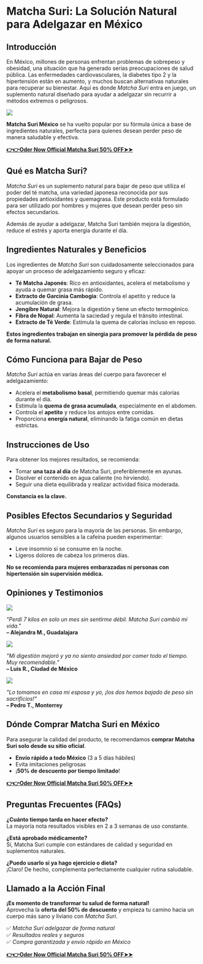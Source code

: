 # Matcha Suri: La Solución Natural para Adelgazar en México

## Introducción

En México, millones de personas enfrentan problemas de sobrepeso y obesidad, una situación que ha generado serias preocupaciones de salud pública. Las enfermedades cardiovasculares, la diabetes tipo 2 y la hipertensión están en aumento, y muchos buscan alternativas naturales para recuperar su bienestar. Aquí es donde *Matcha Suri* entra en juego, un suplemento natural diseñado para ayudar a adelgazar sin recurrir a métodos extremos o peligrosos.

![](https://i.imgur.com/6pbTcCG.jpeg)

**Matcha Suri México** se ha vuelto popular por su fórmula única a base de ingredientes naturales, perfecta para quienes desean perder peso de manera saludable y efectiva.

[**👉👉Oder Now Official Matcha Suri 50% OFF➤➤**](https://uhfca64994uh.axdsz.pro/?target=-7EBNQCgQAAAezRwMDBIQABQEBEREKEQkKEQ1CEQ0SAAF_YWRjb21ibwEx&al=92995&ap=-1)

## Qué es Matcha Suri?

*Matcha Suri* es un suplemento natural para bajar de peso que utiliza el poder del té matcha, una variedad japonesa reconocida por sus propiedades antioxidantes y quemagrasa. Este producto está formulado para ser utilizado por hombres y mujeres que desean perder peso sin efectos secundarios.

Además de ayudar a adelgazar, Matcha Suri también mejora la digestión, reduce el estrés y aporta energía durante el día.

## Ingredientes Naturales y Beneficios

Los ingredientes de *Matcha Suri* son cuidadosamente seleccionados para apoyar un proceso de adelgazamiento seguro y eficaz:

- **Té Matcha Japonés**: Rico en antioxidantes, acelera el metabolismo y ayuda a quemar grasa más rápido.
- **Extracto de Garcinia Cambogia**: Controla el apetito y reduce la acumulación de grasa.
- **Jengibre Natural**: Mejora la digestión y tiene un efecto termogénico.
- **Fibra de Nopal**: Aumenta la saciedad y regula el tránsito intestinal.
- **Extracto de Té Verde**: Estimula la quema de calorías incluso en reposo.

**Estos ingredientes trabajan en sinergia para promover la pérdida de peso de forma natural.**

## Cómo Funciona para Bajar de Peso

*Matcha Suri* actúa en varias áreas del cuerpo para favorecer el adelgazamiento:

- Acelera el **metabolismo basal**, permitiendo quemar más calorías durante el día.
- Estimula la **quema de grasa acumulada**, especialmente en el abdomen.
- Controla el **apetito** y reduce los antojos entre comidas.
- Proporciona **energía natural**, eliminando la fatiga común en dietas estrictas.

## Instrucciones de Uso

Para obtener los mejores resultados, se recomienda:

- Tomar **una taza al día** de Matcha Suri, preferiblemente en ayunas.
- Disolver el contenido en agua caliente (no hirviendo).
- Seguir una dieta equilibrada y realizar actividad física moderada.

**Constancia es la clave.**

## Posibles Efectos Secundarios y Seguridad

*Matcha Suri* es seguro para la mayoría de las personas. Sin embargo, algunos usuarios sensibles a la cafeína pueden experimentar:

- Leve insomnio si se consume en la noche.
- Ligeros dolores de cabeza los primeros días.

**No se recomienda para mujeres embarazadas ni personas con hipertensión sin supervisión médica.**

## Opiniones y Testimonios

![](https://i.imgur.com/5niyGwm.jpeg)

*"Perdí 7 kilos en solo un mes sin sentirme débil. Matcha Suri cambió mi vida."*  
**– Alejandra M., Guadalajara**

![](https://i.imgur.com/S8npO6q.jpeg)

*"Mi digestión mejoró y ya no siento ansiedad por comer todo el tiempo. Muy recomendable."*  
**– Luis R., Ciudad de México**

![](https://i.imgur.com/vUoUMVP.jpeg)

*"Lo tomamos en casa mi esposa y yo, ¡los dos hemos bajado de peso sin sacrificios!"*  
**– Pedro T., Monterrey**

## Dónde Comprar Matcha Suri en México

Para asegurar la calidad del producto, te recomendamos **comprar Matcha Suri solo desde su sitio oficial**. 

- **Envío rápido a todo México** (3 a 5 días hábiles)
- Evita imitaciones peligrosas
- ¡**50% de descuento por tiempo limitado**!

[**👉👉Oder Now Official Matcha Suri 50% OFF➤➤**](https://uhfca64994uh.axdsz.pro/?target=-7EBNQCgQAAAezRwMDBIQABQEBEREKEQkKEQ1CEQ0SAAF_YWRjb21ibwEx&al=92995&ap=-1)

## Preguntas Frecuentes (FAQs)

**¿Cuánto tiempo tarda en hacer efecto?**  
La mayoría nota resultados visibles en 2 a 3 semanas de uso constante.

**¿Está aprobado médicamente?**  
Sí, Matcha Suri cumple con estándares de calidad y seguridad en suplementos naturales.

**¿Puedo usarlo si ya hago ejercicio o dieta?**  
¡Claro! De hecho, complementa perfectamente cualquier rutina saludable.

## Llamado a la Acción Final

**¡Es momento de transformar tu salud de forma natural!**  
Aprovecha la **oferta del 50% de descuento** y empieza tu camino hacia un cuerpo más sano y liviano con *Matcha Suri*. 

✅ *Matcha Suri adelgazar de forma natural*  
✅ *Resultados reales y seguros*  
✅ *Compra garantizada y envío rápido en México*

[**👉👉Oder Now Official Matcha Suri 50% OFF➤➤**](https://uhfca64994uh.axdsz.pro/?target=-7EBNQCgQAAAezRwMDBIQABQEBEREKEQkKEQ1CEQ0SAAF_YWRjb21ibwEx&al=92995&ap=-1)
